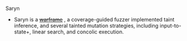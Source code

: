 Saryn

- Saryn is a [~~warframe~~](https://warframe.fandom.com/zh-tw/wiki/Saryn) , a coverage-guided fuzzer implemented taint inference, and several tainted mutation strategies, including input-to-state+, linear search, and concolic execution.
